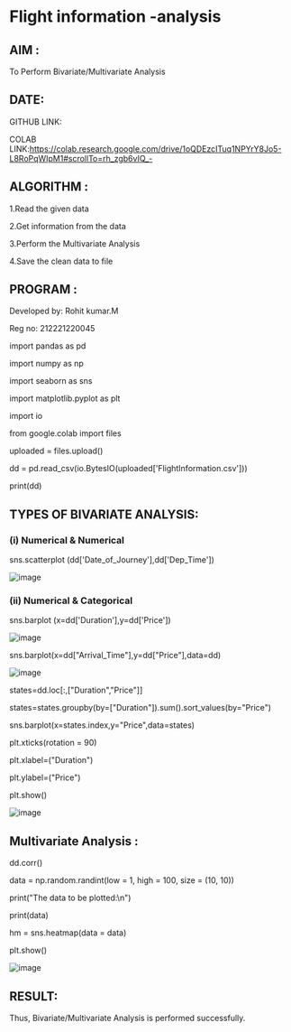 # Flight information -analysis

## AIM :

To Perform Bivariate/Multivariate Analysis

## DATE:

GITHUB LINK:

COLAB LINK:https://colab.research.google.com/drive/1oQDEzcITuq1NPYrY8Jo5-L8RoPqWIpM1#scrollTo=rh_zgb6vIQ_-

## ALGORITHM :

1.Read the given data

2.Get information from the data

3.Perform the Multivariate Analysis

4.Save the clean data to file

## PROGRAM :

Developed by: Rohit kumar.M

Reg no: 212221220045


import pandas as pd

import numpy as np

import seaborn as sns

import matplotlib.pyplot as plt

import io

from google.colab import files

uploaded = files.upload()

dd = pd.read_csv(io.BytesIO(uploaded['FlightInformation.csv']))

print(dd)

## TYPES OF BIVARIATE ANALYSIS:

### (i) Numerical & Numerical

sns.scatterplot (dd['Date_of_Journey'],dd['Dep_Time'])

![image](https://user-images.githubusercontent.com/119560261/229037607-1573e69c-5e28-4c9a-8b52-cef0b38a9be7.png)

### (ii) Numerical & Categorical

sns.barplot (x=dd['Duration'],y=dd['Price'])

![image](https://user-images.githubusercontent.com/119560261/229037776-97b0e5a9-6bb2-4718-a9b7-4de3202fa226.png)

sns.barplot(x=dd["Arrival_Time"],y=dd["Price"],data=dd)

![image](https://user-images.githubusercontent.com/119560261/229037892-1d807fbb-e11a-4a11-9582-ba386b267331.png)

states=dd.loc[:,["Duration","Price"]]

states=states.groupby(by=["Duration"]).sum().sort_values(by="Price")

sns.barplot(x=states.index,y="Price",data=states)

plt.xticks(rotation = 90)

plt.xlabel=("Duration")

plt.ylabel=("Price")

plt.show()

![image](https://user-images.githubusercontent.com/119560261/229037987-b681d332-1d02-44d5-854e-6b1cb824f073.png)

## Multivariate Analysis :

dd.corr()

data = np.random.randint(low = 1, high = 100, size = (10, 10))

print("The data to be plotted:\n")

print(data)

hm = sns.heatmap(data = data)

plt.show()

![image](https://user-images.githubusercontent.com/119560261/229038165-2ce3fc02-0ba4-4e37-a3b6-14f0c16b9bf8.png)

## RESULT:

Thus, Bivariate/Multivariate Analysis is performed successfully.
